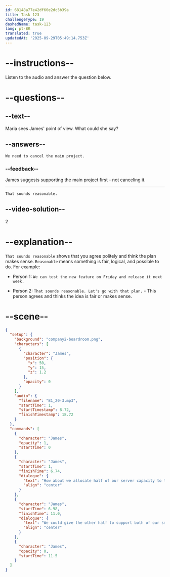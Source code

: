 ```yaml
---
id: 68148a77e42df60e2dc5b39a
title: Task 123
challengeType: 19
dashedName: task-123
lang: pt-BR
translated: true
updatedAt: '2025-09-29T05:49:14.753Z'
---
```


<!-- (Audio) James: How about we allocate half of our server capacity to the main project since it's crucial for our yearly goals? We could give the other half to support both of our smaller initiatives. -->

<!-- SPEAKING -->

# --instructions--

Listen to the audio and answer the question below.

# --questions--

## --text--

Maria sees James' point of view. What could she say?

## --answers--

`We need to cancel the main project.`

### --feedback--

James suggests supporting the main project first - not canceling it.

---

`That sounds reasonable.`

## --video-solution--

2

# --explanation--

`That sounds reasonable` shows that you agree politely and think the plan makes sense. `Reasonable` means something is fair, logical, and possible to do. For example:

- Person 1: `We can test the new feature on Friday and release it next week.`

- Person 2: `That sounds reasonable. Let's go with that plan.` - This person agrees and thinks the idea is fair or makes sense.

# --scene--

```json
{
  "setup": {
    "background": "company2-boardroom.png",
    "characters": [
      {
        "character": "James",
        "position": {
          "x": 50,
          "y": 15,
          "z": 1.2
        },
        "opacity": 0
      }
    ],
    "audio": {
      "filename": "B1_20-3.mp3",
      "startTime": 1,
      "startTimestamp": 8.72,
      "finishTimestamp": 18.72
    }
  },
  "commands": [
    {
      "character": "James",
      "opacity": 1,
      "startTime": 0
    },
    {
      "character": "James",
      "startTime": 1,
      "finishTime": 6.74,
      "dialogue": {
        "text": "How about we allocate half of our server capacity to the main project, since it's crucial for our yearly goals?",
        "align": "center"
      }
    },
    {
      "character": "James",
      "startTime": 6.98,
      "finishTime": 11.0,
      "dialogue": {
        "text": "We could give the other half to support both of our smaller initiatives.",
        "align": "center"
      }
    },
    {
      "character": "James",
      "opacity": 0,
      "startTime": 11.5
    }
  ]
}
```
